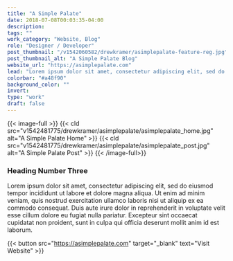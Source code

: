 ```yaml
---
title: "A Simple Palate"
date: 2018-07-08T00:03:35-04:00
description:
tags: ""
work_category: "Website, Blog"
role: "Designer / Developer"
post_thumbnail: "/v1542060582/drewkramer/asimplepalate-feature-reg.jpg"
post_thumbnail_alt: "A Simple Palate Blog"
website_url: "https://asimplepalate.com"
lead: "Lorem ipsum dolor sit amet, consectetur adipiscing elit, sed do eiusmod tempor incididunt ut labore et dolore magna aliqua. Ut enim ad minim veniam, quis nostrud exercitation ullamco laboris nisi ut aliquip ex ea commodo consequat. Duis aute irure dolor in reprehenderit in voluptate velit esse cillum dolore eu fugiat nulla pariatur."
colorbar: "#a48f90"
background_color: ""
invert:
type: "work"
draft: false
---
```


{{< image-full >}}
{{< cld src="v1542481775/drewkramer/asimplepalate/asimplepalate_home.jpg" alt="A Simple Palate Home" >}}
{{< cld src="v1542481775/drewkramer/asimplepalate/asimplepalate_post.jpg" alt="A Simple Palate Post" >}}
{{< /image-full>}}

### Heading Number Three

Lorem ipsum dolor sit amet, consectetur adipiscing elit, sed do eiusmod tempor incididunt ut labore et dolore magna aliqua. Ut enim ad minim veniam, quis nostrud exercitation ullamco laboris nisi ut aliquip ex ea commodo consequat. Duis aute irure dolor in reprehenderit in voluptate velit esse cillum dolore eu fugiat nulla pariatur. Excepteur sint occaecat cupidatat non proident, sunt in culpa qui officia deserunt mollit anim id est laborum.

{{< button src="https://asimplepalate.com" target="_blank" text="Visit Website" >}}
